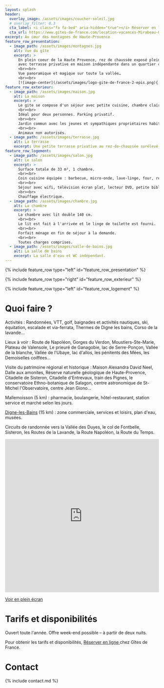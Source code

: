 ```yaml
---
layout: splash
header:
  overlay_image: /assets/images/coucher-soleil.jpg
  # overlay_filter: 0.3
  cta_label: <i class="fa fa-bed" aria-hidden="true"></i> Réserver en ligne
  cta_url: https://www.gites-de-france.com/location-vacances-Mirabeau-Gite-La-Mournette-04G11397.html
excerpt: Au cœur des montagnes de Haute-Provence
feature_row_presentation:
  - image_path: /assets/images/montagnes.jpg
    alt: Vue du gîte
    excerpt: >
      En plein coeur de la Haute Provence, rez de chaussée exposé plein sud
      avec terrasse privative en maison indépendante dans un quartier calme.
      <br><br>
      Vue panoramique et magique sur toute la vallée…
      <br><br>
      [![image-center](/assets/images/logo-gite-de-france-2-epis.png){: .align-center}](https://www.gites-de-france.com/location-vacances-Mirabeau-Gite-La-Mournette-04G11397.html)
feature_row_exterieur:
  - image_path: /assets/images/maison.jpg
    alt: La maison
    excerpt: >
      Le gite se compose d'un séjour avec petite cuisine, chambre claire, salle de bain et WC séparé.
      <br><br>
      Idéal pour deux personnes. Parking privatif.
      <br><br>
      Jardin commun avec les jeunes et sympathiques propriétaires habitant sur place (à l'étage).
      <br><br>
      Animaux non autorisés.
  - image_path: /assets/images/terrasse.jpg
    alt: La terrasse
    excerpt: Une petite terrasse privative au rez-de-chaussée surélevé d'une marche.
feature_row_logement:
  - image_path: /assets/images/salon.jpg
    alt: Le salon
    excerpt: >
      Surface totale de 33 m², 1 chambre.
      <br><br>
      Coin cuisine équipée : barbecue, micro-onde, lave-linge, four, réfrigérateur.
      <br><br>
      Séjour avec wifi, télévision écran plat, lecteur DVD, petite bibliothèque et jeux.
      <br><br>
      Chauffage électrique.
  - image_path: /assets/images/chambre.jpg
    alt: La chambre
    excerpt: >
      La chambre avec lit double 140 cm.
      <br><br>
      Le lit est fait à l'arrivée et le linge de toilette est fourni.
      <br><br>
      Forfait ménage en fin de séjour à la demande.
      <br><br>
      Toutes charges comprises.
  - image_path: /assets/images/salle-de-bains.jpg
    alt: La salle de bains
    excerpt: La salle d'eau et WC indépendant.
---
```


{% include feature_row type="left" id="feature_row_presentation" %}

<span id="le-logement"></span>

{% include feature_row type="right" id="feature_row_exterieur" %}

{% include feature_row type="left" id="feature_row_logement" %}

# Quoi faire ?

Activités : Randonnées, VTT, golf, baignades et activités nautiques, ski, équitation, escalade et via-ferrata, Thermes de Digne les bains, Corso de la lavande...

Lieux à voir : Route de Napoléon, Gorges du Verdon, Moustiers-Ste-Marie,  Plateau de Valensole, Le prieuré de Ganagobie, lac de Serre-Ponçon, Vallée de la blanche, Vallée de l'Ubaye, lac d'allos, les pénitents des Mées, les Demoiselles coiffées...

Visite du patrimoine régional et historique : Maison Alexandra David Neel, Dalle aux amonites, Réserve naturelle géologique de Haute-Provence, Citadelle de Sisteron, Citadelle d'Entrevaux, train des Pignes, le conservatoire Ethno-botanique de Salagon, centre astronomique de St-Michel l'Observatoire, centre Jean Giono...

Mallemoisson (5 km) : pharmacie, boulangerie, hôtel-restaurant, station service et marché selon les jours.

[Digne-les-Bains](http://www.dignelesbains.fr/) (15 km) : zone commerciale, services et loisirs, plan d'eau, musées.

Circuits de randonnée vers la Vallée des Duyes, le col de Fontbelle, Sisteron, les Routes de la Lavande, la Route Napoléon, la Route du Temps.

<iframe src="https://www.cartes.xyz/t/a8f28e-Autour_du_gite_de_La_Mournette#position/17/44.0641301790703/6.088678836822511" width="100%" height="500" frameBorder="0"></iframe>
<p>
  <a href="https://www.cartes.xyz/t/18fa92-Les_equipements_lies_aux_dechets#position/15/44.065941844387154/6.088743209838868" target="_blank">
    <i class="fa fa-external-link" aria-hidden="true"></i> Voir en plein écran
  </a>
</p>

# Tarifs et disponibilités

Ouvert toute l'année. Offre week-end possible – à partir de deux nuits.

<p>
  Pour obtenir les tarifs et disponibilités,
  <a class="btn btn--inverse" href="https://www.gites-de-france.com/location-vacances-Mirabeau-Gite-La-Mournette-04G11397.html">
    <i class="fa fa-bed"></i> Réserver en ligne
  </a>
  chez Gîtes de France.
</p>

# Contact

{% include contact.md %}

<div style="visibility: hidden">
  Vous pourriez chercher le gîte de l'amour net, de lamournette, de l'amournette, de la mourre nette,
  mais il s'agit du gîte de La Mournette !
</div>